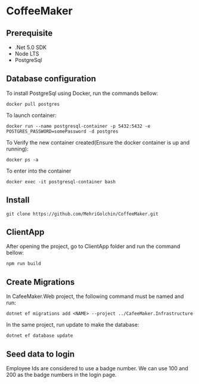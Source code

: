 # CoffeeMaker

## Prerequisite

- .Net 5.0 SDK
- Node LTS
- PostgreSql

## Database configuration

To install PostgreSql using Docker, run the commands bellow:

```
docker pull postgres
```

To launch container:

```
docker run --name postgresql-container -p 5432:5432 -e POSTGRES_PASSWORD=somePassword -d postgres
```

To Verify the new container created(Ensure the docker container is up and running):

```
docker ps -a
```

To enter into the container

```
docker exec -it postgresql-container bash
```

## Install

```
git clone https://github.com/MehriGolchin/CoffeeMaker.git
```

## ClientApp

After opening the project, go to ClientApp folder and run the command bellow:

```
npm run build
```

## Create Migrations

In CafeeMaker.Web project, the following command must be named and run:

```
dotnet ef migrations add <NAME> --project ../CafeeMaker.Infrastructure
```

In the same project, run update to make the database:

```
dotnet ef database update
```

## Seed data to login

Employee Ids are considered to use a badge number. We can use 100 and 200 as the badge numbers in the login page.